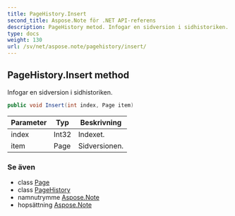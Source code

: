 ```yaml
---
title: PageHistory.Insert
second_title: Aspose.Note för .NET API-referens
description: PageHistory metod. Infogar en sidversion i sidhistoriken.
type: docs
weight: 130
url: /sv/net/aspose.note/pagehistory/insert/
---
```

## PageHistory.Insert method

Infogar en sidversion i sidhistoriken.

```csharp
public void Insert(int index, Page item)
```

| Parameter | Typ | Beskrivning |
| --- | --- | --- |
| index | Int32 | Indexet. |
| item | Page | Sidversionen. |

### Se även

* class [Page](../../page/)
* class [PageHistory](../)
* namnutrymme [Aspose.Note](../../pagehistory/)
* hopsättning [Aspose.Note](../../../)


